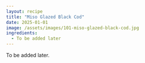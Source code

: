 ```yaml
---
layout: recipe
title: "Miso Glazed Black Cod"
date: 2025-01-01
image: /assets/images/101-miso-glazed-black-cod.jpg
ingredients:
  - To be added later
---
```



To be added later.